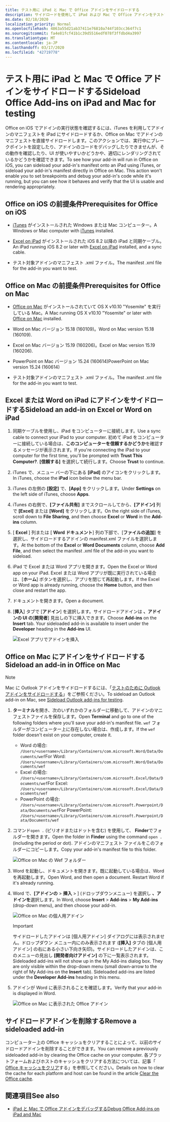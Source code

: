 ```yaml
---
title: テスト用に iPad と Mac で Office アドインをサイドロードする
description: サイドロードを使用して iPad および Mac で Office アドインをテストする
ms.date: 02/18/2020
localization_priority: Normal
ms.openlocfilehash: 4863a55d21ab37411e76810a744f103cc364f7c1
ms.sourcegitcommit: fa4e81fcf41b1c39d5516edf078f3ffdbd4a3997
ms.translationtype: MT
ms.contentlocale: ja-JP
ms.lasthandoff: 03/17/2020
ms.locfileid: "42719778"
---
```

# <a name="sideload-office-add-ins-on-ipad-and-mac-for-testing"></a><span data-ttu-id="7f9db-103">テスト用に iPad と Mac で Office アドインをサイドロードする</span><span class="sxs-lookup"><span data-stu-id="7f9db-103">Sideload Office Add-ins on iPad and Mac for testing</span></span>

<span data-ttu-id="7f9db-p101">Office on iOS でアドインの実行状態を確認するには、iTunes を利用してアドインのマニフェストを iPad にサイドロードするか、Office on Mac でアドインのマニフェストを直接サイドロードします。このアクションでは、実行中にブレークポイントを設定したり、アドインのコードをデバッグしたりできませんが、その動作を確認したり、UI が使いやすいかどうかや、適切にレンダリングされているかどうかを確認できます。</span><span class="sxs-lookup"><span data-stu-id="7f9db-p101">To see how your add-in will run in Office on iOS, you can sideload your add-in's manifest onto an iPad using iTunes, or sideload your add-in's manifest directly in Office on Mac. This action won't enable you to set breakpoints and debug your add-in's code while it's running, but you can see how it behaves and verify that the UI is usable and rendering appropriately.</span></span>

## <a name="prerequisites-for-office-on-ios"></a><span data-ttu-id="7f9db-106">Office on iOS の前提条件</span><span class="sxs-lookup"><span data-stu-id="7f9db-106">Prerequisites for Office on iOS</span></span>

- <span data-ttu-id="7f9db-107">[iTunes](https://www.apple.com/itunes/download/) がインストールされた Windows または Mac コンピューター。</span><span class="sxs-lookup"><span data-stu-id="7f9db-107">A Windows or Mac computer with [iTunes](https://www.apple.com/itunes/download/) installed.</span></span>

- <span data-ttu-id="7f9db-108">[Excel on iPad](https://itunes.apple.com/us/app/microsoft-excel/id586683407?mt=8) がインストールされた iOS 8.2 以降の iPad と同期ケーブル。</span><span class="sxs-lookup"><span data-stu-id="7f9db-108">An iPad running iOS 8.2 or later with [Excel on iPad](https://itunes.apple.com/us/app/microsoft-excel/id586683407?mt=8) installed, and a sync cable.</span></span>

- <span data-ttu-id="7f9db-109">テスト対象アドインのマニフェスト .xml ファイル。</span><span class="sxs-lookup"><span data-stu-id="7f9db-109">The manifest .xml file for the add-in you want to test.</span></span>

## <a name="prerequisites-for-office-on-mac"></a><span data-ttu-id="7f9db-110">Office on Mac の前提条件</span><span class="sxs-lookup"><span data-stu-id="7f9db-110">Prerequisites for Office on Mac</span></span>

- <span data-ttu-id="7f9db-111">[Office on Mac](https://products.office.com/buy/compare-microsoft-office-products?tab=omac) がインストールされていて OS X v10.10 "Yosemite" を実行している Mac。</span><span class="sxs-lookup"><span data-stu-id="7f9db-111">A Mac running OS X v10.10 "Yosemite" or later with [Office on Mac](https://products.office.com/buy/compare-microsoft-office-products?tab=omac) installed.</span></span>

- <span data-ttu-id="7f9db-112">Word on Mac バージョン 15.18 (160109)。</span><span class="sxs-lookup"><span data-stu-id="7f9db-112">Word on Mac version 15.18 (160109).</span></span>

- <span data-ttu-id="7f9db-113">Excel on Mac バージョン 15.19 (160206)。</span><span class="sxs-lookup"><span data-stu-id="7f9db-113">Excel on Mac version 15.19 (160206).</span></span>

- <span data-ttu-id="7f9db-114">PowerPoint on Mac バージョン 15.24 (160614)</span><span class="sxs-lookup"><span data-stu-id="7f9db-114">PowerPoint on Mac version 15.24 (160614)</span></span>

- <span data-ttu-id="7f9db-115">テスト対象アドインのマニフェスト .xml ファイル。</span><span class="sxs-lookup"><span data-stu-id="7f9db-115">The manifest .xml file for the add-in you want to test.</span></span>

## <a name="sideload-an-add-in-on-excel-or-word-on-ipad"></a><span data-ttu-id="7f9db-116">Excel または Word on iPad にアドインをサイドロードする</span><span class="sxs-lookup"><span data-stu-id="7f9db-116">Sideload an add-in on Excel or Word on iPad</span></span>

1. <span data-ttu-id="7f9db-117">同期ケーブルを使用し、iPad をコンピューターに接続します。</span><span class="sxs-lookup"><span data-stu-id="7f9db-117">Use a sync cable to connect your iPad to your computer.</span></span> <span data-ttu-id="7f9db-118">初めて iPad をコンピューターに接続している場合は、**このコンピューターを信頼するかどうか**を確認するメッセージが表示されます。</span><span class="sxs-lookup"><span data-stu-id="7f9db-118">If you're connecting the iPad to your computer for the first time, you'll be prompted with **Trust This Computer?**.</span></span> <span data-ttu-id="7f9db-119">**[信頼する]** を選択して続行します。</span><span class="sxs-lookup"><span data-stu-id="7f9db-119">Choose **Trust** to continue.</span></span>

2. <span data-ttu-id="7f9db-120">iTunes で、メニュー バーの下にある **[iPad]** のアイコンをクリックします。</span><span class="sxs-lookup"><span data-stu-id="7f9db-120">In iTunes, choose the **iPad** icon below the menu bar.</span></span>

3. <span data-ttu-id="7f9db-121">iTunes の左側の **[設定]** で、**[App]** をクリックします。</span><span class="sxs-lookup"><span data-stu-id="7f9db-121">Under **Settings** on the left side of iTunes, choose **Apps**.</span></span>

4. <span data-ttu-id="7f9db-122">iTunes の右側で、**[ファイル共有]** までスクロールしてから、**[アドイン]** 列で **[Excel]** または **[Word]** をクリックします。</span><span class="sxs-lookup"><span data-stu-id="7f9db-122">On the right side of iTunes, scroll down to **File Sharing**, and then choose **Excel** or **Word** in the **Add-ins** column.</span></span>

5. <span data-ttu-id="7f9db-123">[ **Excel** ] 列または [ **Word ドキュメント**] 列の下部で、[**ファイルの追加**] を選択し、サイドロードするアドインの manifest.xml ファイルを選択します。</span><span class="sxs-lookup"><span data-stu-id="7f9db-123">At the bottom of the **Excel** or **Word Documents** column, choose **Add File**, and then select the manifest .xml file of the add-in you want to sideload.</span></span>

6. <span data-ttu-id="7f9db-124">iPad で Excel または Word アプリを開きます。</span><span class="sxs-lookup"><span data-stu-id="7f9db-124">Open the Excel or Word app on your iPad.</span></span> <span data-ttu-id="7f9db-125">Excel または Word アプリが既に実行されている場合は、[**ホーム**] ボタンを選択し、アプリを閉じて再起動します。</span><span class="sxs-lookup"><span data-stu-id="7f9db-125">If the Excel or Word app is already running, choose the **Home** button, and then close and restart the app.</span></span>

7. <span data-ttu-id="7f9db-126">ドキュメントを開きます。</span><span class="sxs-lookup"><span data-stu-id="7f9db-126">Open a document.</span></span>

8. <span data-ttu-id="7f9db-127">[**挿入**] タブで [**アドイン**] を選択します。サイドロードアドインは **、アドインの UI の**[**開発者**] 見出しの下に挿入できます。</span><span class="sxs-lookup"><span data-stu-id="7f9db-127">Choose **Add-ins** on the **Insert** tab. Your sideloaded add-in is available to insert under the **Developer** heading in the **Add-ins** UI.</span></span>

    ![Excel アプリでアドインを挿入](../images/excel-insert-add-in.png)

## <a name="sideload-an-add-in-in-office-on-mac"></a><span data-ttu-id="7f9db-129">Office on Mac にアドインをサイドロードする</span><span class="sxs-lookup"><span data-stu-id="7f9db-129">Sideload an add-in in Office on Mac</span></span>

> [!NOTE]
> <span data-ttu-id="7f9db-130">Mac に Outlook アドインをサイドロードするには、「[テストのために Outlook アドインをサイドロードする](../outlook/sideload-outlook-add-ins-for-testing.md)」をご参照ください。</span><span class="sxs-lookup"><span data-stu-id="7f9db-130">To sideload an Outlook add-in on Mac, see [Sideload Outlook add-ins for testing](../outlook/sideload-outlook-add-ins-for-testing.md).</span></span>

1. <span data-ttu-id="7f9db-131">**ターミナル**を開き、次のいずれかのフォルダーに移動して、アドインのマニフェストファイルを保存します。</span><span class="sxs-lookup"><span data-stu-id="7f9db-131">Open **Terminal** and go to one of the following folders where you'll save your add-in's manifest file.</span></span> <span data-ttu-id="7f9db-132">`wef` フォルダーがコンピューター上に存在しない場合は、作成します。</span><span class="sxs-lookup"><span data-stu-id="7f9db-132">If the `wef` folder doesn't exist on your computer, create it.</span></span>

    - <span data-ttu-id="7f9db-133">Word の場合: `/Users/<username>/Library/Containers/com.microsoft.Word/Data/Documents/wef`</span><span class="sxs-lookup"><span data-stu-id="7f9db-133">For Word:  `/Users/<username>/Library/Containers/com.microsoft.Word/Data/Documents/wef`</span></span>    
    - <span data-ttu-id="7f9db-134">Excel の場合: `/Users/<username>/Library/Containers/com.microsoft.Excel/Data/Documents/wef`</span><span class="sxs-lookup"><span data-stu-id="7f9db-134">For Excel:  `/Users/<username>/Library/Containers/com.microsoft.Excel/Data/Documents/wef`</span></span>
    - <span data-ttu-id="7f9db-135">PowerPoint の場合: `/Users/<username>/Library/Containers/com.microsoft.Powerpoint/Data/Documents/wef`</span><span class="sxs-lookup"><span data-stu-id="7f9db-135">For PowerPoint: `/Users/<username>/Library/Containers/com.microsoft.Powerpoint/Data/Documents/wef`</span></span>

2. <span data-ttu-id="7f9db-136">コマンド`open .` (ピリオドまたはドットを含む) を使用して、 **Finder**でフォルダーを開きます。</span><span class="sxs-lookup"><span data-stu-id="7f9db-136">Open the folder in **Finder** using the command `open .` (including the period or dot).</span></span> <span data-ttu-id="7f9db-137">アドインのマニフェスト ファイルをこのフォルダーにコピーします。</span><span class="sxs-lookup"><span data-stu-id="7f9db-137">Copy your add-in's manifest file to this folder.</span></span>

    ![Office on Mac の Wef フォルダー](../images/all-my-files.png)

3. <span data-ttu-id="7f9db-p106">Word を起動し、ドキュメントを開きます。既に起動している場合は、Word を再起動します。</span><span class="sxs-lookup"><span data-stu-id="7f9db-p106">Open Word, and then open a document. Restart Word if it's already running.</span></span>

4. <span data-ttu-id="7f9db-141">Word で、**[アドインの** > **挿入** > ] (ドロップダウンメニュー) を選択し **、アドインを**選択します。</span><span class="sxs-lookup"><span data-stu-id="7f9db-141">In Word, choose **Insert** > **Add-ins** > **My Add-ins** (drop-down menu), and then choose your add-in.</span></span>

    ![Office on Mac の個人用アドイン](../images/my-add-ins-wikipedia.png)

    > [!IMPORTANT]
    > <span data-ttu-id="7f9db-p107">サイドロードしたアドインは [個人用アドイン] ダイアログには表示されません。ドロップダウン メニュー内にのみ表示されます (**[挿入]** タブの [個人用アドイン] の右にある小さい下向き矢印)。サイドロードしたアドインは、このメニューの見出し **[開発者向けアドイン]** の下に一覧表示されます。</span><span class="sxs-lookup"><span data-stu-id="7f9db-p107">Sideloaded add-ins will not show up in the My Add-ins dialog box. They are only visible within the drop-down menu (small down-arrow to the right of My Add-ins on the **Insert** tab). Sideloaded add-ins are listed under the **Developer Add-ins** heading in this menu.</span></span>

5. <span data-ttu-id="7f9db-146">アドインが Word に表示されることを確認します。</span><span class="sxs-lookup"><span data-stu-id="7f9db-146">Verify that your add-in is displayed in Word.</span></span>

    ![Office on Mac に表示された Office アドイン](../images/lorem-ipsum-wikipedia.png)

## <a name="remove-a-sideloaded-add-in"></a><span data-ttu-id="7f9db-148">サイドロードアドインを削除する</span><span class="sxs-lookup"><span data-stu-id="7f9db-148">Remove a sideloaded add-in</span></span>

<span data-ttu-id="7f9db-149">コンピューター上の Office キャッシュをクリアすることによって、以前のサイドロードアドインを削除することができます。</span><span class="sxs-lookup"><span data-stu-id="7f9db-149">You can remove a previously sideloaded add-in by clearing the Office cache on your computer.</span></span> <span data-ttu-id="7f9db-150">各プラットフォームおよびホストのキャッシュをクリアする方法については、記事「 [Office キャッシュをクリア](clear-cache.md)する」を参照してください。</span><span class="sxs-lookup"><span data-stu-id="7f9db-150">Details on how to clear the cache for each platform and host can be found in the article [Clear the Office cache](clear-cache.md).</span></span>

## <a name="see-also"></a><span data-ttu-id="7f9db-151">関連項目</span><span class="sxs-lookup"><span data-stu-id="7f9db-151">See also</span></span>

- [<span data-ttu-id="7f9db-152">iPad と Mac で Office アドインをデバッグする</span><span class="sxs-lookup"><span data-stu-id="7f9db-152">Debug Office Add-ins on iPad and Mac</span></span>](debug-office-add-ins-on-ipad-and-mac.md)
